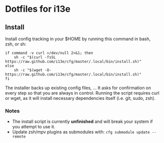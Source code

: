 # Dotfiles for i13e

## Install

Install config tracking in your $HOME by running this command in bash, zsh, or
sh:

```shell
if command -v curl >/dev/null 2>&1; then
    sh -c "$(curl -fsSL https://raw.github.com/i13e/cfg/master/.local/bin/install.sh)"
else
    sh -c "$(wget -O- https://raw.github.com/i13e/cfg/master/.local/bin/install.sh)"
fi
```

The installer backs up existing config files, ... It asks for confirmation on every step so that you are always in control. Running the script requires curl or wget, as it will install necessary dependencies itself (i.e. git, sudo, zsh).

### Notes

- The install script is currently **unfinished** and will break your system if you attempt to use it.
- Update zsh/mpv plugins as submodules with: `cfg submodule update --remote`
